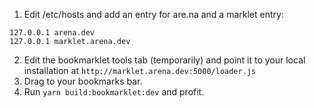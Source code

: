 1. Edit /etc/hosts and add an entry for are.na and a marklet entry:

```
127.0.0.1 arena.dev
127.0.0.1 marklet.arena.dev
```

2. Edit the bookmarklet tools tab (temporarily) and point it to your local installation at `http://marklet.arena.dev:5000/loader.js`
3. Drag to your bookmarks bar.
4. Run `yarn build:bookmarklet:dev` and profit.
